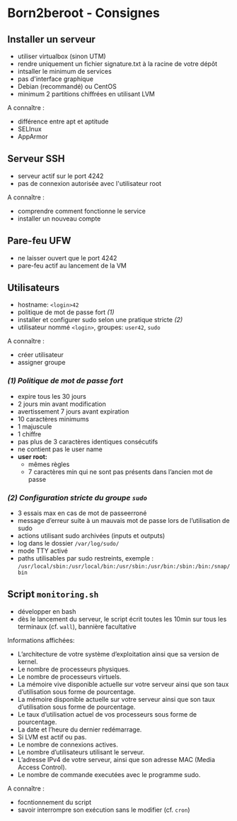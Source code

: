 # Born2beroot - Consignes

## **Installer un serveur**
- utiliser virtualbox (sinon UTM)
- rendre uniquement un fichier signature.txt à la racine de votre dépôt
- intsaller le minimum de services
- pas d'interface graphique
- Debian (recommandé) ou CentOS
- minimum 2 partitions chiffrées en utilisant LVM

A connaître :
- différence entre apt et aptitude
- SELInux
- AppArmor

## **Serveur SSH**
- serveur actif sur le port 4242
- pas de connexion autorisée avec l'utilisateur root

A connaître :
- comprendre comment fonctionne le service
- installer un nouveau compte

## **Pare-feu UFW**
- ne laisser ouvert que le port 4242
- pare-feu actif au lancement de la VM

## **Utilisateurs**
- hostname: `<login>42`
- politique de mot de passe fort *(1)*
- installer et configurer sudo selon une pratique stricte *(2)*
- utilisateur nommé `<login>`, groupes: `user42`, `sudo` 

A connaître :
- créer utilisateur
- assigner groupe

###  *(1) Politique de mot de passe fort*
- expire tous les 30 jours
- 2 jours min avant modification
- avertissement 7 jours avant expiration
- 10 caractères minimums
- 1 majuscule
- 1 chiffre
- pas plus de 3 caractères identiques consécutifs
- ne contient pas le user name
- **user root:**
    - mêmes règles 
    - 7 caractères min qui ne sont pas présents dans l’ancien mot de
passe

###  *(2) Configuration stricte du groupe `sudo`*
- 3 essais max en cas de mot de passeerroné
- message d’erreur suite à un mauvais mot de passe lors de l’utilisation de sudo
- actions utilisant sudo archivées (inputs et outputs)
- log dans le dossier `/var/log/sudo/`
- mode TTY activé
- paths utilisables par sudo restreints, exemple :
`/usr/local/sbin:/usr/local/bin:/usr/sbin:/usr/bin:/sbin:/bin:/snap/bin`

## **Script `monitoring.sh`**
- développer en bash
- dès le lancement du serveur, le script écrit toutes les 10min sur tous les terminaux (cf. `wall`), bannière facultative

Informations affichées:
- L’architecture de votre système d’exploitation ainsi que sa version de kernel.
- Le nombre de processeurs physiques.
- Le nombre de processeurs virtuels.
- La mémoire vive disponible actuelle sur votre serveur ainsi que son taux d’utilisation sous forme de pourcentage.
- La mémoire disponible actuelle sur votre serveur ainsi que son taux d’utilisation
sous forme de pourcentage.
- Le taux d’utilisation actuel de vos processeurs sous forme de pourcentage.
- La date et l’heure du dernier redémarrage.
- Si LVM est actif ou pas.
- Le nombre de connexions actives.
- Le nombre d’utilisateurs utilisant le serveur.
- L’adresse IPv4 de votre serveur, ainsi que son adresse MAC (Media Access Control).
- Le nombre de commande executées avec le programme sudo.

A connaître :
- focntionnement du script
- savoir interrompre son exécution sans le modifier (cf. `cron`)